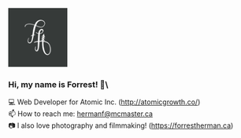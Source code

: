 <img src="https://github.com/forrest-herman/forrest-herman/blob/main/initials.jpg?raw=true" width="120">

### Hi, my name is Forrest! 👋\
💻 Web Developer for Atomic Inc. (http://atomicgrowth.co/)
\
📫 How to reach me: hermanf@mcmaster.ca
\
📷 I also love photography and filmmaking! (https://forrestherman.ca)

<!--
**forrest-herman/forrest-herman** is a ✨ _special_ ✨ repository because its `README.md` (this file) appears on your GitHub profile.

Here are some ideas to get you started:

- 🔭 I’m currently working on ...
- 🌱 I’m currently learning ...
- 👯 I’m looking to collaborate on ...
- 🤔 I’m looking for help with ...
- 💬 Ask me about ...
- 📫 How to reach me: ...
- 😄 Pronouns: ...
- ⚡ Fun fact: ...
-->
